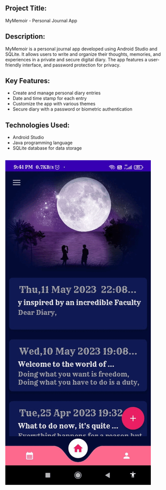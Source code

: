 
## Project Title: 
MyMemoir - Personal Journal App

## Description:
MyMemoir is a personal journal app developed using Android Studio and SQLite. It allows users to write and organize their thoughts, memories, and experiences in a private and secure digital diary. The app features a user-friendly interface, and password protection for privacy.

## Key Features:
- Create and manage personal diary entries
- Date and time stamp for each entry
- Customize the app with various themes
- Secure diary with a password or biometric authentication

## Technologies Used:
- Android Studio
- Java programming language
- SQLite database for data storage

## 
![My GIF](MyMemoir.gif)

